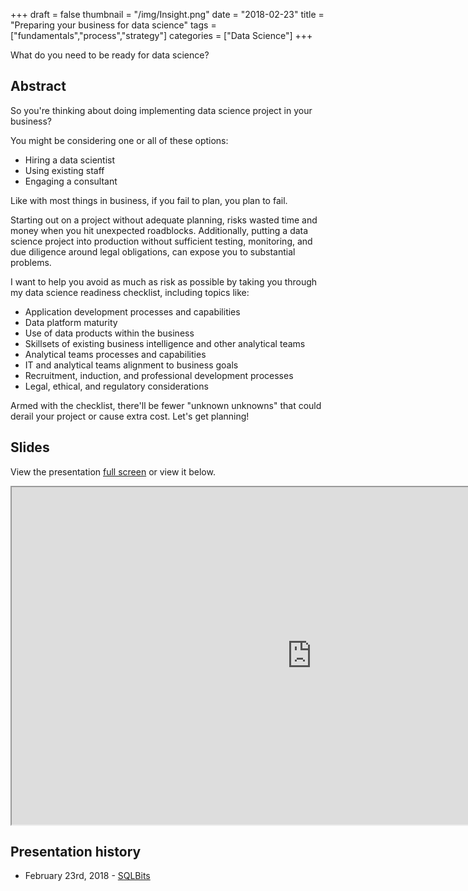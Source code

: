 +++
draft = false
thumbnail = "/img/Insight.png"
date = "2018-02-23"
title = "Preparing your business for data science"
tags = ["fundamentals","process","strategy"]
categories = ["Data Science"]
+++

What do you need to be ready for data science?

## Abstract
So you're thinking about doing implementing data science project in your business?

You might be considering one or all of these options:

- Hiring a data scientist
- Using existing staff
- Engaging a consultant

Like with most things in business, if you fail to plan, you plan to fail.

Starting out on a project without adequate planning, risks wasted time and money when you hit unexpected roadblocks. Additionally, putting a data science project into production without sufficient testing, monitoring, and due diligence around legal obligations, can expose you to substantial problems.

I want to help you avoid as much as risk as possible by taking you through my data science readiness checklist, including topics like:

- Application development processes and capabilities
- Data platform maturity
- Use of data products within the business
- Skillsets of existing business intelligence and other analytical teams
- Analytical teams processes and capabilities
- IT and analytical teams alignment to business goals
- Recruitment, induction, and professional development processes
- Legal, ethical, and regulatory considerations

Armed with the checklist, there'll be fewer "unknown unknowns" that could derail your project or cause extra cost. Let's get planning!

## Slides
View the presentation [full screen](../../../slides/datascience101) or view it below.

<iframe src="https://itsalocke.com/slides/datascience101" width="960" height="540"></iframe>

## Presentation history
- February 23rd, 2018 - [SQLBits](//sqlbits.com)
